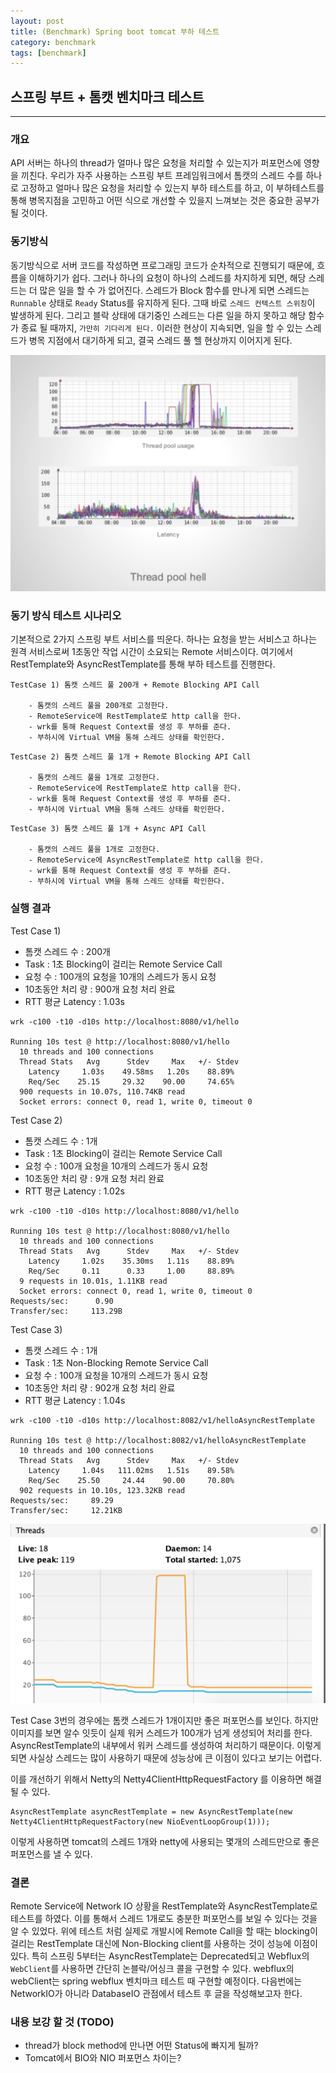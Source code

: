 ```yaml
---
layout: post
title: (Benchmark) Spring boot tomcat 부하 테스트
category: benchmark
tags: [benchmark]
---
```


## 스프링 부트 + 톰캣 벤치마크 테스트
- - -

### 개요

  API 서버는 하나의 thread가 얼마나 많은 요청을 처리할 수 있는지가 퍼포먼스에 영향을 끼친다.
우리가 자주 사용하는 스프링 부트 프레임워크에서 톰캣의 스레드 수를 하나로 고정하고 얼마나 많은
요청을 처리할 수 있는지 부하 테스트를 하고, 이 부하테스트를 통해 병목지점을 고민하고 어떤 식으로
개선할 수 있을지 느껴보는 것은 중요한 공부가 될 것이다.

### 동기방식

 동기방식으로 서버 코드를 작성하면 프로그래밍 코드가 순차적으로 진행되기 때문에, 흐름을 이해하기가 쉽다.
그러나 하나의 요청이 하나의 스레드를 차지하게 되면, 해당 스레드는 더 많은 일을 할 수 가 없어진다.
 스레드가 Block 함수를 만나게 되면 스레드는 `Runnable` 상태로 `Ready` Status를 유지하게 된다.
그때 바로 `스레드 컨텍스트 스위칭`이 발생하게 된다. 그리고 블락 상태에 대기중인 스레드는 다른 일을 하지 못하고 해당 함수가 종료 될 때까지, `가만히 기다리게 된다.`
이러한 현상이 지속되면, 일을 할 수 있는 스레드가 병목 지점에서 대기하게 되고, 결국 스레드 풀 헬 현상까지 이어지게 된다.

![thread-pool-hell](https://github.com/heesuk-ahn/server-benchmark/blob/master/spring-boot-with-tomcat/images/thread-pool-hell.png?raw=true)

### 동기 방식 테스트 시나리오

  기본적으로 2가지 스프링 부트 서비스를 띄운다. 하나는 요청을 받는 서비스고 하나는 원격 서비스로써
1초동안 작업 시간이 소요되는 Remote 서비스이다.
 여기에서 RestTemplate와 AsyncRestTemplate를 통해 부하 테스트를 진행한다.

```
TestCase 1) 톰캣 스레드 풀 200개 + Remote Blocking API Call

    - 톰캣의 스레드 풀을 200개로 고정한다.
    - RemoteService에 RestTemplate로 http call을 한다.
    - wrk를 통해 Request Context를 생성 후 부하를 준다.
    - 부하시에 Virtual VM을 통해 스레드 상태를 확인한다.
```

```
TestCase 2) 톰캣 스레드 풀 1개 + Remote Blocking API Call

    - 톰캣의 스레드 풀을 1개로 고정한다.
    - RemoteService에 RestTemplate로 http call을 한다.
    - wrk를 통해 Request Context를 생성 후 부하를 준다.
    - 부하시에 Virtual VM을 통해 스레드 상태를 확인한다.
```

```
TestCase 3) 톰캣 스레드 풀 1개 + Async API Call

    - 톰캣의 스레드 풀을 1개로 고정한다.
    - RemoteService에 AsyncRestTemplate로 http call을 한다.
    - wrk를 통해 Request Context를 생성 후 부하를 준다.
    - 부하시에 Virtual VM을 통해 스레드 상태를 확인한다.
```

### 실행 결과

Test Case 1)

- 톰캣 스레드 수 : 200개
- Task : 1초 Blocking이 걸리는 Remote Service Call
- 요청 수 : 100개의 요청을 10개의 스레드가 동시 요청
- 10초동안 처리 량 : 900개 요청 처리 완료
- RTT 평균 Latency : 1.03s

```
wrk -c100 -t10 -d10s http://localhost:8080/v1/hello

Running 10s test @ http://localhost:8080/v1/hello
  10 threads and 100 connections
  Thread Stats   Avg      Stdev     Max   +/- Stdev
    Latency     1.03s    49.58ms   1.20s    88.89%
    Req/Sec    25.15     29.32    90.00     74.65%
  900 requests in 10.07s, 110.74KB read
  Socket errors: connect 0, read 1, write 0, timeout 0

```

Test Case 2)

- 톰캣 스레드 수 : 1개
- Task : 1초 Blocking이 걸리는 Remote Service Call
- 요청 수 : 100개 요청을 10개의 스레드가 동시 요청
- 10초동안 처리 량 : 9개 요청 처리 완료
- RTT 평균 Latency : 1.02s

```
wrk -c100 -t10 -d10s http://localhost:8080/v1/hello

Running 10s test @ http://localhost:8080/v1/hello
  10 threads and 100 connections
  Thread Stats   Avg      Stdev     Max   +/- Stdev
    Latency     1.02s    35.30ms   1.11s    88.89%
    Req/Sec     0.11      0.33     1.00     88.89%
  9 requests in 10.01s, 1.11KB read
  Socket errors: connect 0, read 1, write 0, timeout 0
Requests/sec:      0.90
Transfer/sec:     113.29B
```

Test Case 3)

- 톰캣 스레드 수 : 1개
- Task : 1초 Non-Blocking Remote Service Call
- 요청 수 : 100개 요청을 10개의 스레드가 동시 요청
- 10초동안 처리 량 : 902개 요청 처리 완료
- RTT 평균 Latency : 1.04s

```
wrk -c100 -t10 -d10s http://localhost:8082/v1/helloAsyncRestTemplate

Running 10s test @ http://localhost:8082/v1/helloAsyncRestTemplate
  10 threads and 100 connections
  Thread Stats   Avg      Stdev     Max   +/- Stdev
    Latency     1.04s   111.02ms   1.51s    89.58%
    Req/Sec    25.50     24.44    90.00     70.80%
  902 requests in 10.10s, 123.32KB read
Requests/sec:     89.29
Transfer/sec:     12.21KB
```
![ASYNC-RestTemplate](https://github.com/heesuk-ahn/server-benchmark/blob/master/spring-boot-with-tomcat/images/ASYNC-RestTemplate.png?raw=true)

 Test Case 3번의 경우에는 톰캣 스레드가 1개이지만 좋은 퍼포먼스를 보인다.
하지만 이미지를 보면 알수 잇듯이 실제 워커 스레드가 100개가 넘게 생성되어 처리를 한다.
AsyncRestTemplate의 내부에서 워커 스레드를 생성하여 처리하기 때문이다.
이렇게 되면 사실상 스레드는 많이 사용하기 때문에 성능상에 큰 이점이 있다고 보기는 어렵다.

 이를 개선하기 위해서 Netty의 Netty4ClientHttpRequestFactory 를 이용하면 해결될 수 있다.

```
AsyncRestTemplate asyncRestTemplate = new AsyncRestTemplate(new Netty4ClientHttpRequestFactory(new NioEventLoopGroup(1)));
```

이렇게 사용하면 tomcat의 스레드 1개와 netty에 사용되는 몇개의 스레드만으로 좋은 퍼포먼스를 낼 수 있다.

### 결론

 Remote Service에 Network IO 상황을 RestTemplate와 AsyncRestTemplate로 테스트를 하였다.
이를 통해서 스레드 1개로도 충분한 퍼포먼스를 보일 수 있다는 것을 알 수 있었다.
 위에 테스트 처럼 실제로 개발시에 Remote Call을 할 때는 blocking이 걸리는 RestTemplate 대신에 Non-Blocking
client를 사용하는 것이 성능에 이점이 있다. 특히 스프링 5부터는  AsyncRestTemplate는 Deprecated되고 Webflux의
`WebClient`를 사용하면 간단히 논블락/어싱크 콜을 구현할 수 있다. webflux의 webClient는 spring webflux 벤치마크 테스트 때 구현할 예정이다.
 다음번에는 NetworkIO가 아니라 DatabaseIO 관점에서 테스트 후 글을 작성해보고자 한다.

### 내용 보강 할 것 (TODO)

- thread가 block method에 만나면 어떤 Status에 빠지게 될까?
- Tomcat에서 BIO와 NIO 퍼포먼스 차이는?
